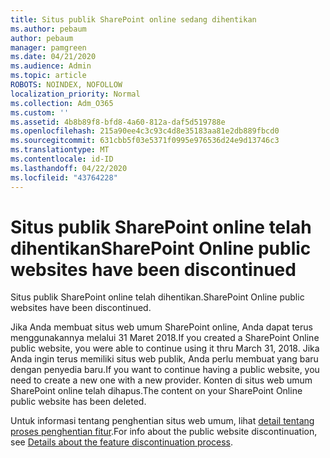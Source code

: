 ```yaml
---
title: Situs publik SharePoint online sedang dihentikan
ms.author: pebaum
author: pebaum
manager: pamgreen
ms.date: 04/21/2020
ms.audience: Admin
ms.topic: article
ROBOTS: NOINDEX, NOFOLLOW
localization_priority: Normal
ms.collection: Adm_O365
ms.custom: ''
ms.assetid: 4b8b89f8-bfd8-4a60-812a-daf5d519788e
ms.openlocfilehash: 215a90ee4c3c93c4d8e35183aa81e2db889fbcd0
ms.sourcegitcommit: 631cbb5f03e5371f0995e976536d24e9d13746c3
ms.translationtype: MT
ms.contentlocale: id-ID
ms.lasthandoff: 04/22/2020
ms.locfileid: "43764228"
---
```

# <a name="sharepoint-online-public-websites-have-been-discontinued"></a><span data-ttu-id="00374-102">Situs publik SharePoint online telah dihentikan</span><span class="sxs-lookup"><span data-stu-id="00374-102">SharePoint Online public websites have been discontinued</span></span>

<span data-ttu-id="00374-103">Situs publik SharePoint online telah dihentikan.</span><span class="sxs-lookup"><span data-stu-id="00374-103">SharePoint Online public websites have been discontinued.</span></span>

<span data-ttu-id="00374-104">Jika Anda membuat situs web umum SharePoint online, Anda dapat terus menggunakannya melalui 31 Maret 2018.</span><span class="sxs-lookup"><span data-stu-id="00374-104">If you created a SharePoint Online public website, you were able to continue using it thru March 31, 2018.</span></span> <span data-ttu-id="00374-105">Jika Anda ingin terus memiliki situs web publik, Anda perlu membuat yang baru dengan penyedia baru.</span><span class="sxs-lookup"><span data-stu-id="00374-105">If you want to continue having a public website, you need to create a new one with a new provider.</span></span> <span data-ttu-id="00374-106">Konten di situs web umum SharePoint online telah dihapus.</span><span class="sxs-lookup"><span data-stu-id="00374-106">The content on your SharePoint Online public website has been deleted.</span></span>

<span data-ttu-id="00374-107">Untuk informasi tentang penghentian situs web umum, lihat [detail tentang proses penghentian fitur](https://go.microsoft.com/fwlink/?linkid=866980).</span><span class="sxs-lookup"><span data-stu-id="00374-107">For info about the public website discontinuation, see [Details about the feature discontinuation process](https://go.microsoft.com/fwlink/?linkid=866980).</span></span>
